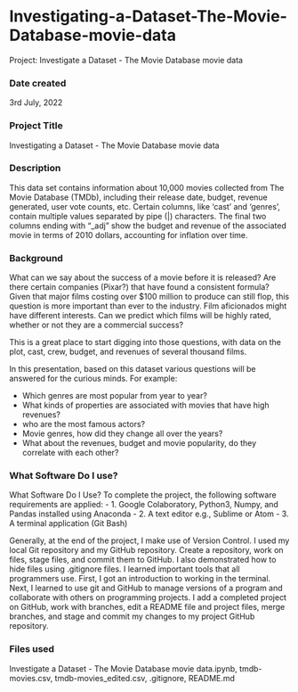# Investigating-a-Dataset-The-Movie-Database-movie-data
Project: Investigate a Dataset - The Movie Database movie data

### Date created
3rd July, 2022

### Project Title
Investigating a Dataset - The Movie Database movie data

### Description
This data set contains information about 10,000 movies collected from The Movie Database (TMDb), including their release date, budget, revenue generated, user vote counts, etc. Certain columns, like ‘cast’ and ‘genres’, contain multiple values separated by pipe (|) characters.
The final two columns ending with “_adj” show the budget and revenue of the associated movie in terms of 2010 dollars, accounting for inflation over time.

### Background
What can we say about the success of a movie before it is released? Are there certain companies (Pixar?) that have found a consistent formula? Given that major films costing over $100 million to produce can still flop, this question is more important than ever to the industry. Film aficionados might have different interests. Can we predict which films will be highly rated, whether or not they are a commercial success?

This is a great place to start digging into those questions, with data on the plot, cast, crew, budget, and revenues of several thousand films.

In this presentation, based on this dataset various questions will be answered for the curious minds. For example:

- Which genres are most popular from year to year?
- What kinds of properties are associated with movies that have high revenues?
- who are the most famous actors?
- Movie genres, how did they change all over the years?
- What about the revenues, budget and movie popularity, do they correlate with each other?

### What Software Do I use?
What Software Do I Use?
To complete the project, the following software requirements are applied:
    - 1. Google Colaboratory, Python3, Numpy, and Pandas installed using Anaconda
    - 2. A text editor e.g., Sublime or Atom
    - 3. A terminal application (Git Bash)


Generally, at the end of the project, I make use of Version Control. I used my local Git repository and my GitHub repository. Create a repository, work on files, stage files, and commit them to GitHub. I also demonstrated how to hide files using .gitignore files.
I learned important tools that all programmers use. First, I got an introduction to working in the terminal. Next, I learned to use git and GitHub to manage versions of a program and collaborate with others on programming projects. I add a completed project on GitHub, work with branches, edit a README file and project files, merge branches, and stage and commit my changes to my project GitHub repository.


### Files used
Investigate a Dataset - The Movie Database movie data.ipynb, tmdb-movies.csv, tmdb-movies_edited.csv, .gitignore, README.md
